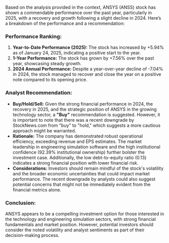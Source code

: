 Based on the analysis provided in the context, ANSYS (ANSS) stock has shown a commendable performance over the past year, particularly in 2025, with a recovery and growth following a slight decline in 2024. Here’s a breakdown of the performance and a recommendation:

### Performance Ranking:
1. **Year-to-Date Performance (2025):** The stock has increased by +5.94% as of January 24, 2025, indicating a positive start to the year.
2. **1-Year Performance:** The stock has grown by +7.56% over the past year, showcasing steady growth.
3. **2024 Annual Performance:** Despite a year-over-year decline of -7.04% in 2024, the stock managed to recover and close the year on a positive note compared to its opening price.

### Analyst Recommendation:
- **Buy/Hold/Sell:** Given the strong financial performance in 2024, the recovery in 2025, and the strategic position of ANSYS in the growing technology sector, a **"Buy"** recommendation is suggested. However, it is important to note that there was a recent downgrade by StockNews.com from "buy" to "hold," which suggests a more cautious approach might be warranted.
- **Rationale:** The company has demonstrated robust operational efficiency, exceeding revenue and EPS estimates. The market leadership in engineering simulation software and the high institutional confidence (92.39% institutional ownership) further bolster the investment case. Additionally, the low debt-to-equity ratio (0.13) indicates a strong financial position with lower financial risk.
- **Considerations:** Investors should remain mindful of the stock's volatility and the broader economic uncertainties that could impact market performance. The recent downgrade by analysts could also suggest potential concerns that might not be immediately evident from the financial metrics alone.

### Conclusion:
ANSYS appears to be a compelling investment option for those interested in the technology and engineering simulation sectors, with strong financial fundamentals and market position. However, potential investors should consider the noted volatility and analyst sentiments as part of their decision-making process.